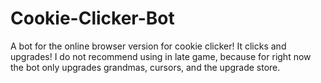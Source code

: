 # Cookie-Clicker-Bot
A bot for the online browser version for cookie clicker! It clicks and upgrades! I do not recommend using in late game, because for right now the bot only upgrades grandmas, cursors, and the upgrade store.
